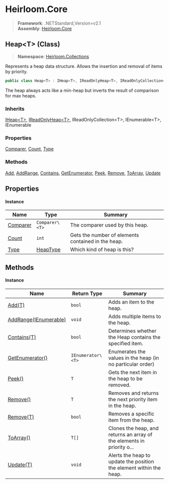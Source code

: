 # Heirloom.Core

> **Framework**: .NETStandard,Version=v2.1  
> **Assembly**: [Heirloom.Core][0]

## Heap\<T> (Class)

> **Namespace**: [Heirloom.Collections][0]

Represents a heap data structure. Allows the insertion and removal of items by priority.

```cs
public class Heap<T> : IHeap<T>, IReadOnlyHeap<T>, IReadOnlyCollection<T>, IEnumerable<T>, IEnumerable
```

The heap always acts like a min-heap but inverts the result of comparison for max heaps.

### Inherits

[IHeap\<T>][1], [IReadOnlyHeap\<T>][2], IReadOnlyCollection\<T>, IEnumerable\<T>, IEnumerable

### Properties

[Comparer][3], [Count][4], [Type][5]

### Methods

[Add][6], [AddRange][7], [Contains][8], [GetEnumerator][9], [Peek][10], [Remove][11], [ToArray][12], [Update][13]

## Properties

#### Instance

| Name          | Type           | Summary                                            |
|---------------|----------------|----------------------------------------------------|
| [Comparer][3] | `Comparer\<T>` | The comparer used by this heap.                    |
| [Count][4]    | `int`          | Gets the number of elements contained in the heap. |
| [Type][5]     | [HeapType][14] | Which kind of heap is this?                        |

## Methods

#### Instance

| Name                          | Return Type       | Summary                                                                |
|-------------------------------|-------------------|------------------------------------------------------------------------|
| [Add(T)][6]                   | `bool`            | Adds an item to the heap.                                              |
| [AddRange(IEnumerable<T>)][7] | `void`            | Adds multiple items to the heap.                                       |
| [Contains(T)][8]              | `bool`            | Determines whether the Heap<T> contains the specified item.            |
| [GetEnumerator()][9]          | `IEnumerator\<T>` | Enumerates the values in the heap (in no particular order)             |
| [Peek()][10]                  | `T`               | Gets the next item in the heap to be removed.                          |
| [Remove()][11]                | `T`               | Removes and returns the next priority item in the heap.                |
| [Remove(T)][11]               | `bool`            | Removes a specific item from the heap.                                 |
| [ToArray()][12]               | `T[]`             | Clones the heap, and returns an array of the elements in priority o... |
| [Update(T)][13]               | `void`            | Alerts the heap to update the position the element within the heap.    |

[0]: ../../Heirloom.Core.md
[1]: IHeap[T].md
[2]: IReadOnlyHeap[T].md
[3]: Heap[T]/Comparer.md
[4]: Heap[T]/Count.md
[5]: Heap[T]/Type.md
[6]: Heap[T]/Add.md
[7]: Heap[T]/AddRange.md
[8]: Heap[T]/Contains.md
[9]: Heap[T]/GetEnumerator.md
[10]: Heap[T]/Peek.md
[11]: Heap[T]/Remove.md
[12]: Heap[T]/ToArray.md
[13]: Heap[T]/Update.md
[14]: HeapType.md
